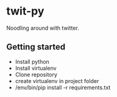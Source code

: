 twit-py
=======

Noodling around with twitter.

Getting started
---------------

* Install python
* Install virtualenv
* Clone repository
* create virtualenv in project folder
* /env/bin/pip install -r requirements.txt
